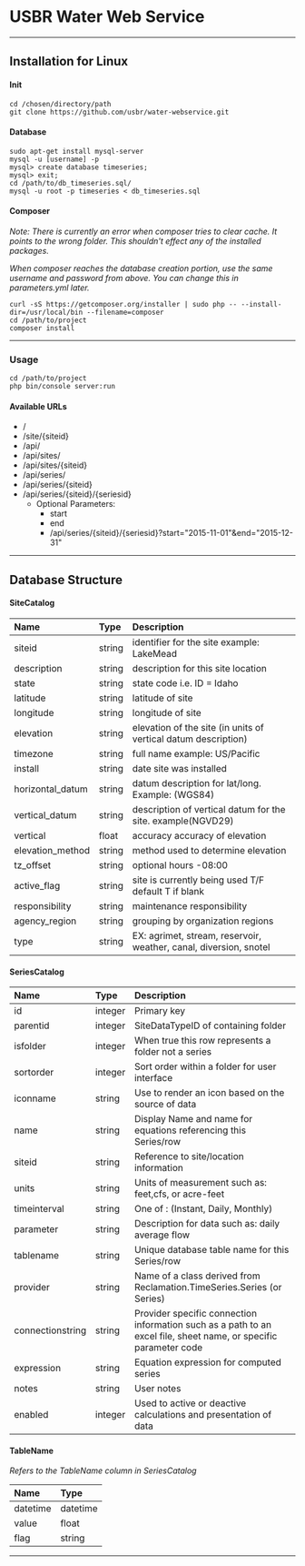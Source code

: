 # USBR Water Web Service
---
## Installation for Linux
#### Init
    cd /chosen/directory/path
    git clone https://github.com/usbr/water-webservice.git

#### Database
    sudo apt-get install mysql-server
    mysql -u [username] -p
    mysql> create database timeseries;
    mysql> exit;
    cd /path/to/db_timeseries.sql/
    mysql -u root -p timeseries < db_timeseries.sql

#### Composer
*Note: There is currently an error when composer tries to clear cache. It points to the wrong folder. This shouldn't effect any of the installed packages.*

*When composer reaches the database creation portion, use the same username and password from above. You can change this in parameters.yml later.*

    curl -sS https://getcomposer.org/installer | sudo php -- --install-dir=/usr/local/bin --filename=composer
    cd /path/to/project
    composer install

---

### Usage
    cd /path/to/project
    php bin/console server:run

#### Available URLs
- /
- /site/{siteid}
- /api/
- /api/sites/
- /api/sites/{siteid}
- /api/series/
- /api/series/{siteid}
- /api/series/{siteid}/{seriesid}
  - Optional Parameters:
    - start
    - end
    - /api/series/{siteid}/{seriesid}?start="2015-11-01"&end="2015-12-31"

---
## Database Structure
#### SiteCatalog
Name | Type | Description
:----|:----|:----
siteid | string |	identifier for the site example: LakeMead
description| string |	description for this site location
state | string |	state code i.e. ID = Idaho
latitude | string |	latitude of site
longitude | string |	longitude of site
elevation | string |	elevation of the site (in units of vertical datum description)
timezone | string |	full name example: US/Pacific
install | string |	date site was installed
horizontal_datum | string |	datum description for lat/long. Example: (WGS84)
vertical_datum | string |	description of vertical datum for the site. example(NGVD29)
vertical | float | accuracy	accuracy of elevation
elevation_method | string |	method used to determine elevation
tz_offset | string |	optional hours -08:00
active_flag | string |	site is currently being used T/F default T if blank
responsibility | string |	maintenance responsibility
agency_region | string |	grouping by organization regions
type | string | EX: agrimet, stream, reservoir, weather, canal, diversion, snotel

#### SeriesCatalog
|Name|Type|Description
|:----|:----|:----
|id|integer|Primary key|
|parentid|integer|SiteDataTypeID of containing folder|
|isfolder|integer|When true this row represents a folder not a series|
|sortorder|integer|Sort order within a folder for user interface|
|iconname|string|Use to render an icon based on the source of data|
|name|string|Display Name and name for equations referencing this Series/row|
|siteid|string|Reference to site/location information|
|units|string|Units of measurement such as: feet,cfs, or acre-feet|
|timeinterval|string|One of : (Instant, Daily, Monthly)|
|parameter|string|Description for data such as: daily average flow|
|tablename|string|Unique database table name for this Series/row|
|provider|string|Name of a class derived from Reclamation.TimeSeries.Series (or Series)|
|connectionstring|string|Provider specific connection information such as a path to an excel file, sheet name, or specific parameter code|
|expression|string|Equation expression for computed series|
|notes|string|User notes|
|enabled|integer|Used to active or deactive calculations and presentation of data|

#### TableName
*Refers to the TableName column in SeriesCatalog*

Name | Type
:----|:----
datetime | datetime
value | float
flag | string

---
